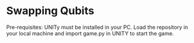 # Swapping Qubits
Pre-requisites: UNITy must be installed in your PC.
Load the repository in your local machine and import game.py in UNITY to start the game. 
